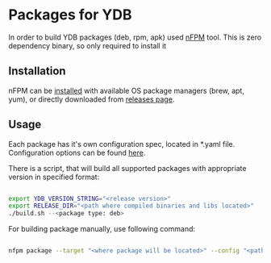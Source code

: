 # Packages for YDB

In order to build YDB packages (deb, rpm, apk) used [nFPM](https://nfpm.goreleaser.com) tool. This is zero dependency binary, so only required to install it

## Installation

nFPM can be [installed](https://nfpm.goreleaser.com/install/) with available OS package managers (brew, apt, yum), or directly downloaded from [releases page](https://github.com/goreleaser/nfpm/releases).

## Usage

Each package has it's own configuration spec, located in *.yaml file.
Configuration options can be found [here](https://nfpm.goreleaser.com/configuration/).

There is a script, that will build all supported packages with appropriate version in specified format:

```bash

export YDB_VERSION_STRING="<release version>"
export RELEASE_DIR="<path where compiled binaries and libs located>"
./build.sh --<package type: deb>

```

For building package manually, use following command:

```bash

nfpm package --target "<where package will be located>" --config "<path to package config>" --packager "<package type: deb|rpm|apk>"

```
